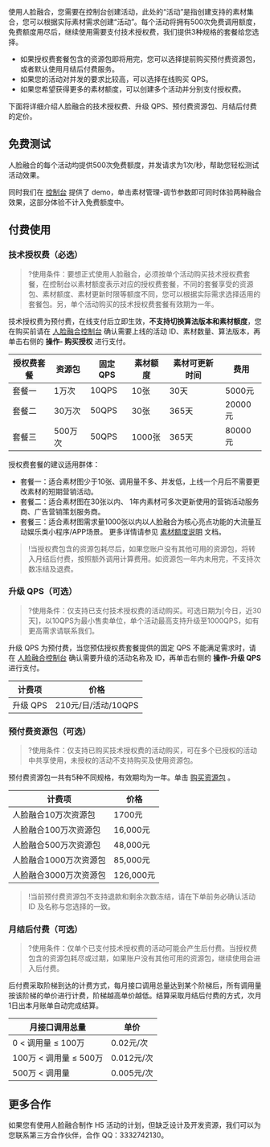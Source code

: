 使用人脸融合，您需要在控制台创建活动，此处的“活动”是指创建支持的素材集合，您可以根据实际素材需求创建“活动”。每个活动将拥有500次免费调用额度，免费额度用尽后，继续使用需要支付技术授权费，我们提供3种规格的套餐给您选择。 

- 如果授权费套餐包含的资源包即将用完，您可以选择提前购买预付费资源包，或者默认使用月结后付费服务。 
- 如果您的活动对并发的要求比较高，可以选择在线购买 QPS。 
- 如果您希望获得更多的素材额度，可以创建多个活动并分别支付授权费。

下面将详细介绍人脸融合的技术授权费、升级 QPS、预付费资源包、月结后付费的定价。

## 免费测试
人脸融合的每个活动均提供500次免费额度，并发请求为1次/秒，帮助您轻松测试活动效果。

同时我们在 [控制台](https://console.cloud.tencent.com/facefusion) 提供了 demo，单击素材管理-调节参数即可同时体验两种融合效果，这部分体验不计入免费额度中。

## 付费使用
### 技术授权费（必选）

>?使用条件：要想正式使用人脸融合，必须按单个活动购买技术授权费套餐，在控制台以素材额度表示对应的授权费套餐，不同的套餐享受的资源包、素材额度、素材更新时限等额度不同，您可以根据实际需求选择适用的套餐包。另，单个活动购买的技术授权费套餐有效期为一年。

技术授权费为预付费，在线支付后立即生效，**不支持切换算法版本和素材额度**，您在购买前请在 [人脸融合控制台](https://console.cloud.tencent.com/facefusion) 确认需要上线的活动 ID、素材数量、算法版本，再单击右侧的 **操作- 购买授权** 进行支付。

| 授权费套餐 | 资源包 | 固定 QPS  | 素材额度  |素材可更新时间  | 费用  |
| ---------- | ---------|---------- | ---------| ---------- | ---------- | 
| 套餐一 | 1万次 | 10QPS  | 10张  |30天  | 5000元 |
| 套餐二 | 30万次 | 50QPS  | 30张  |365天  | 20000元 |
| 套餐三 | 500万次 | 50QPS  | 1000张  |365天  | 80000元 |

授权费套餐的建议适用群体：
- 套餐一：适合素材图少于10张、调用量不多、并发低，上线一个月后不需要更改素材的短期营销活动。
- 套餐二：适合素材图在30张以内、 1年内素材可多次更新使用的营销活动服务商、广告营销策划服务商。
- 套餐三：适合素材图需求量1000张以内以人脸融合为核心亮点功能的大流量互动娱乐类小程序/APP场景。
更多详情请参见 [素材额度说明](https://cloud.tencent.com/document/product/670/39097) 文档。
			 
>!当授权费包含的资源包耗尽后，如果您账户没有其他可用的资源包，将转入月结后付费，按照额外调用计算费用。如资源包一年内未用完，不支持次数冻结及退费。 


### 升级 QPS（可选）
>?使用条件：仅支持已支付技术授权费的活动购买。可选日期为[今日，近30天]，以10QPS为最小售卖单位，单个活动最高支持升级至1000QPS，如有更高需求请联系我们。

升级 QPS 为预付费，当您预估授权费套餐提供的固定 QPS 不能满足需求时，请在 [人脸融合控制台](https://console.cloud.tencent.com/facefusion) 确认需要升级的活动名称及 ID，再单击右侧的 **操作-升级 QPS** 进行支付。

| 计费项 | 	价格 | 
| ---------- | ---------|
| 升级 QPS | 	210元/日/活动/10QPS | 


### 预付费资源包（可选）
>?使用条件：仅支持已购买技术授权费的活动购买，可在多个已授权的活动中共享使用，未授权的活动不支持购买及使用资源包。

预付费资源包一共有5种不同规格，有效期均为一年。单击 [购买资源包](https://console.cloud.tencent.com/facefusion/resource)  。

| 计费项 | 	价格 | 
| ---------- | ---------|
|人脸融合10万次资源包 |	1700元|
|人脸融合100万次资源包 |	16,000元|
|人脸融合500万次资源包 |	48,000元|
|人脸融合1000万次资源包| 	85,000元|
|人脸融合3000万次资源包| 	126,000元|

>!当前预付费资源包不支持退款和剩余次数冻结，请在下单前务必确认活动 ID 及名称与您选择的一致。


### 月结后付费（可选）
>?使用条件：仅单个已支付技术授权费的活动可能会产生后付费。当授权费包含的资源包耗尽或过期，如果账户没有其他可用的资源包，继续使用会进入后付费。

后付费采取阶梯到达的计费方式，每月接口调用总量达到某个阶梯后，所有调用量按该阶梯的单价进行计费，阶梯越高单价越低。结算采取月结后付费的方式，次月1日出本月账单自动完成结算。

|月接口调用总量 	|单价|
| ---------- | ---------|
|0 < 调用量 ≤ 100万 |	0.02元/次|
|100万 < 调用量 ≤ 500万 |	0.012元/次|
|500万 < 调用量 	|0.005元/次|


## 更多合作
如果您有使用人脸融合制作 H5 活动的计划，但缺乏设计及开发资源，我们可以为您联系第三方合作伙伴，合作 QQ：3332742130。
